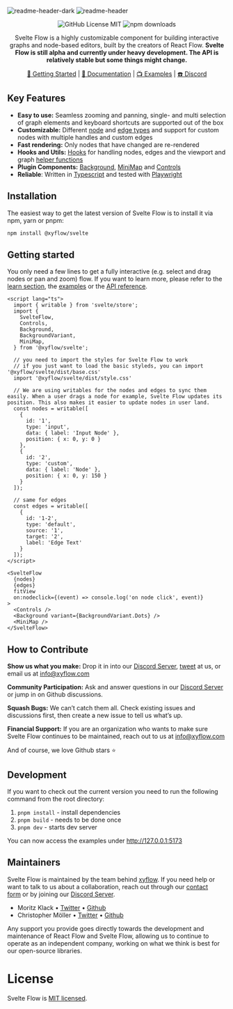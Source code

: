 ![readme-header-dark](https://user-images.githubusercontent.com/3797215/156384064-08a889d6-73c0-4cbf-8ff3-28dc601d1f5f.svg#gh-dark-mode-only)
![readme-header](https://user-images.githubusercontent.com/3797215/156259138-fb9f59f8-52f2-474a-b78c-6570867e4ead.svg#gh-light-mode-only)

<div align="center">

![GitHub License MIT](https://img.shields.io/github/license/wbkd/react-flow?color=%23ff0072)
![npm downloads](https://img.shields.io/npm/dt/@xyflow/svelte?color=%23FF0072&label=downloads)

Svelte Flow is a highly customizable component for building interactive graphs and node-based editors, built by the creators of React Flow. **Svelte Flow is still alpha and currently under heavy development. The API is relatively stable but some things might change.**

[🚀 Getting Started](https://svelteflow.dev/learn) | [📖 Documentation](https://svelteflow.dev/api-reference/react-flow) | [📺 Examples](https://svelteflow.dev/examples/overview) | [☎️ Discord](https://discord.gg/RVmnytFmGW) 

</div>

## Key Features

- **Easy to use:** Seamless zooming and panning, single- and multi selection of graph elements and keyboard shortcuts are supported out of the box
- **Customizable:** Different [node](https://svelteflow.dev/examples) and [edge types](https://svelteflow.dev/examples/edges/edge-types) and support for custom nodes with multiple handles and custom edges
- **Fast rendering:** Only nodes that have changed are re-rendered 
- **Hooks and Utils:** [Hooks](https://svelteflow.dev/api-reference/hooks) for handling nodes, edges and the viewport and graph [helper functions](https://svelteflow.dev/api-reference/utils)
- **Plugin Components:** [Background](https://svelteflow.dev/api-reference/components/background), [MiniMap](https://svelteflow.dev/api-reference/components/minimap) and [Controls](https://svelteflow.dev/api-reference/components/controls)
- **Reliable**: Written in [Typescript](https://www.typescriptlang.org) and tested with [Playwright](https://www.playwright.dev)

## Installation

The easiest way to get the latest version of Svelte Flow is to install it via npm, yarn or pnpm:

```sh
npm install @xyflow/svelte
```

## Getting started

You only need a few lines to get a fully interactive (e.g. select and drag nodes or pan and zoom) flow. If you want to learn more, please refer to the [learn section](https://svelteflow.dev/learn), the [examples](https://svelteflow.dev/examples) or the [API reference](https://svelteflow.dev/api-reference).

```svelte
<script lang="ts">
  import { writable } from 'svelte/store';
  import {
    SvelteFlow,
    Controls,
    Background,
    BackgroundVariant,
    MiniMap,
  } from '@xyflow/svelte';

  // you need to import the styles for Svelte Flow to work
  // if you just want to load the basic styleds, you can import '@xyflow/svelte/dist/base.css'
  import '@xyflow/svelte/dist/style.css'
  
  // We are using writables for the nodes and edges to sync them easily. When a user drags a node for example, Svelte Flow updates its position. This also makes it easier to update nodes in user land.
  const nodes = writable([
    {
      id: '1',
      type: 'input',
      data: { label: 'Input Node' },
      position: { x: 0, y: 0 }
    },
    {
      id: '2',
      type: 'custom',
      data: { label: 'Node' },
      position: { x: 0, y: 150 }
    }
  ]);

  // same for edges
  const edges = writable([
    {
      id: '1-2',
      type: 'default',
      source: '1',
      target: '2',
      label: 'Edge Text'
    }
  ]);
</script>

<SvelteFlow
  {nodes}
  {edges}
  fitView
  on:nodeclick={(event) => console.log('on node click', event)}
>
  <Controls />
  <Background variant={BackgroundVariant.Dots} />
  <MiniMap />
</SvelteFlow>
```

## How to Contribute

**Show us what you make:** Drop it in into our [Discord Server](https://discord.com/invite/Bqt6xrs), [tweet](https://twitter.com/reactflowdev) at us, or email us at info@xyflow.com

**Community Participation:** Ask and answer questions in our [Discord Server](https://discord.com/invite/Bqt6xrs) or jump in on Github discussions.

**Squash Bugs:** We can’t catch them all. Check existing issues and discussions first, then create a new issue to tell us what’s up.

**Financial Support:** If you are an organization who wants to make sure Svelte Flow continues to be maintained, reach out to us at info@xyflow.com

And of course, we love Github stars ⭐


## Development

If you want to check out the current version you need to run the following command from the root directory:

1. `pnpm install` - install dependencies
2. `pnpm build` - needs to be done once
3. `pnpm dev` - starts dev server

You can now access the examples under http://127.0.0.1:5173


## Maintainers

Svelte Flow is maintained by the team behind [xyflow](https://xyflow.com). If you need help or want to talk to us about a collaboration, reach out through our [contact form](https://xyflow.com/contact) or by joining our [Discord Server](https://discord.gg/Bqt6xrs).

- Moritz Klack • [Twitter](https://twitter.com/moklick) • [Github](https://github.com/moklick)
- Christopher Möller • [Twitter](https://twitter.com/chrtze) • [Github](https://github.com/chrtze)

Any support you provide goes directly towards the development and maintenance of React Flow and Svelte Flow, allowing us to continue to operate as an independent company, working on what we think is best for our open-source libraries.


# License

Svelte Flow is [MIT licensed](../../LICENSE).
